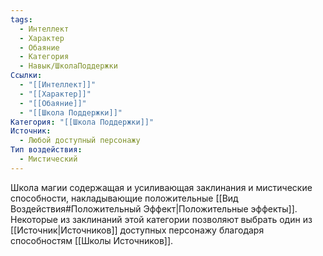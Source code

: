 ```yaml
---
tags:
  - Интеллект
  - Характер
  - Обаяние
  - Категория
  - Навык/ШколаПоддержки
Ссылки:
  - "[[Интеллект]]"
  - "[[Характер]]"
  - "[[Обаяние]]"
  - "[[Школа Поддержки]]"
Категория: "[[Школа Поддержки]]"
Источник:
  - Любой доступный персонажу
Тип воздействия:
  - Мистический
---
```

Школа магии содержащая и усиливающая заклинания и мистические способности, накладывающие положительные [[Вид Воздействия#Положительный Эффект|Положительные эффекты]]. Некоторые из заклинаний этой категории позволяют выбрать один из [[Источник|Источников]] доступных персонажу благодаря способностям [[Школы Источников]].